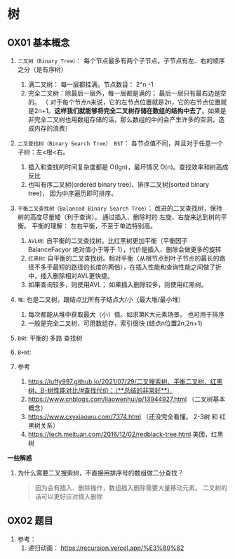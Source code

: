 # 树

## OX01 基本概念

1. `二叉树（Binary Tree）`： 每个节点最多有两个子节点。子节点有左、右的顺序之分（是有序树）
   1. 满二叉树： 每一层都挂满。节点数目： 2^n -1 
   2. 完全二叉树：除最后一层外，每一层都是满的； 最后一层只有最右边是空的。 （ 对于每个节点n来说，它的左节点位置就是2n，它的右节点位置就是2n+1。**这样我们就能够将完全二叉树存储在数组的结构中去了**。如果是非完全二叉树也用数组存储的话，那么数组的中间会产生许多的空洞，造成内存的浪费）
2. `二叉查找树（Binary Search Tree） BST`： 各节点值不同，并且对于任意一个子树：左<根<右。
   1. 插入和查找的时间复杂度都是 O(lgn)，最坏情况 O(n)。查找效率和树高成反比
   2. 也叫有序二叉树(ordered binary tree)、排序二叉树(sorted binary tree)， 因为中序遍历即可排序。
3. `平衡二叉查找树（Balanced Binary Search Tree）`： 改进的二叉查找树，保持树的高度尽量矮（利于查询）。 通过插入、删除时的 左旋、右旋来达到树的平衡。 平衡的理解： 左右平衡，不至于单边特别高。
   1. `AVL树`: 自平衡的二叉查找树。比红黑树更加平衡（平衡因子BalanceFacyor  绝对值小于等于 1），代价是插入、删除会做更多的旋转
   2. `红黑树`: 自平衡的二叉查找树。相对平衡（从根节点到叶子节点的最长的路径不多于最短的路径的长度的两倍），在插入性能和查询性能之间做了折中，插入删除相对AVL更快捷。
   3. 如果查询较多，则使用AVL； 如果插入删除较多，则使用红黑树。
4. `堆`: 也是二叉树，跟结点比所有子结点大/小（最大堆/最小堆）
   1. 每次都能从堆中获取最大（小）值。如求第K大元素场景。 也可用于排序
   2. 一般是完全二叉树，可用数组存，索引很快 (结点n位置2n,2n+1)

5. `B树`: 平衡的 多路 查找树
6. `B+树`: 
7. 参考
   1. https://luffy997.github.io/2021/07/29/二叉搜索树、平衡二叉树、红黑树、B-树性能对比/#查找代价：（**总结的非常好**）
   2. https://www.cnblogs.com/liaowenhui/p/13944927.html （二叉树基本概念）
   3. https://www.cxyxiaowu.com/7374.html （还没完全看懂。 2-3树 和 红黑树关系）
   4. https://tech.meituan.com/2016/12/02/redblack-tree.html 美团，红黑树

**一些解惑**

1. 为什么需要二叉搜索树，不直接用排序号的数组做二分查找？

   > 因为会有插入、删除操作，数组插入删除需要大量移动元素。 二叉树的话可以更好应对插入删除





## OX02 题目

1. 参考：
   1. 递归动画： https://recursion.vercel.app/%E3%80%82